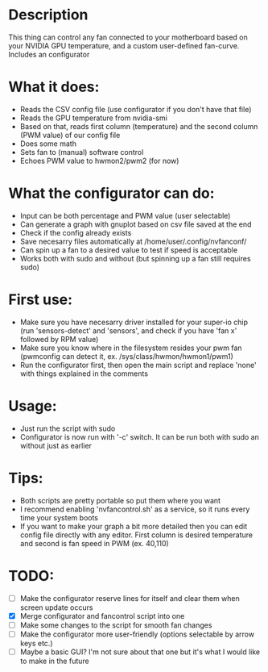 # Description
This thing can control any fan connected to your motherboard based on your NVIDIA GPU temperature, and a custom user-defined fan-curve. Includes an configurator

# What it does:
- Reads the CSV config file (use configurator if you don't have that file)
- Reads the GPU temperature from nvidia-smi
- Based on that, reads first column (temperature) and the second column (PWM value) of our config file
- Does some math
- Sets fan to (manual) software control
- Echoes PWM value to hwmon2/pwm2 (for now)

# What the configurator can do:
- Input can be both percentage and PWM value (user selectable)
- Can generate a graph with gnuplot based on csv file saved at the end
- Check if the config already exists
- Save necesarry files automatically at /home/user/.config/nvfanconf/
- Can spin up a fan to a desired value to test if speed is acceptable
- Works both with sudo and without (but spinning up a fan still requires sudo)

# First use:
- Make sure you have necesarry driver installed for your super-io chip (run 'sensors-detect' and 'sensors', and check if you have 'fan x' followed by RPM value)
- Make sure you know where in the filesystem resides your pwm fan (pwmconfig can detect it, ex. /sys/class/hwmon/hwmon1/pwm1)
- Run the configurator first, then open the main script and replace 'none' with things explained in the comments

# Usage:
- Just run the script with sudo
- Configurator is now run with '-c' switch. It can be run both with sudo an without just as earlier

# Tips:
- Both scripts are pretty portable so put them where you want
- I recommend enabling 'nvfancontrol.sh' as a service, so it runs every time your system boots
- If you want to make your graph a bit more detailed then you can edit config file directly with any editor. First column is desired temperature and second is fan speed in PWM (ex. 40,110)

# TODO:
- [ ] Make the configurator reserve lines for itself and clear them when screen update occurs
- [x] Merge configurator and fancontrol script into one
- [ ] Make some changes to the script for smooth fan changes
- [ ] Make the configurator more user-friendly (options selectable by arrow keys etc.)
- [ ] Maybe a basic GUI? I'm not sure about that one but it's what I would like to make in the future 
